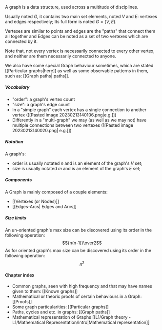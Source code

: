 A graph is a data structure, used across a multitude of disciplines. 

Usually noted $G$, it contains two main set elements, noted $V$ and $E$: vertexes and edges respectively; Its full form is noted $G = (V, E)$.

Vertexes are similar to points and edges are the "paths" that connect them all together and Edges can be noted as a set of two vertexes which are connected by it.

Note that, not every vertex is necessarily connected to every other vertex, and neither are them necessarily connected to anyone.

We also have some special Graph behaviour sometimes, which are stated [[Particular graphs|here]] as well as some observable patterns in them, such as: [[Graph paths| paths]].

##### Vocabulary
- "order": a graph's vertex count
- "size": a graph's edge count
- In a "simple graph" each vertex has a single connection to another vertex ([[Pasted image 20230213140106.png|e.g.]])
- Differently in a "multi-graph" we may (as well as we may not) have multiple connections between two vertexes ([[Pasted image 20230213140020.png| e.g.]])

##### Notation
A graph's:
- order is usually notated $n$ and is an element of the graph's $V$ set;
- size is usually notated $m$ and is an element of the graph's $E$ set;

##### Components
A Graph is mainly composed of a couple elements:
- [[Vertexes (or Nodes)]]
- [[Edges-Arcs| Edges and Arcs]]

##### Size limits
An un-oriented graph's max size can be discovered using its order in the following operation: 
$${n(n-1)}\over2$$ 
As for oriented graph's max size can be discovered using its order in the following operation: 
$$n^2$$

#### Chapter index
- Common graphs, seen with high frequency and that may have names given to them: [[Known graphs]]
- Mathematical or theoric proofs of certain behaviours in a Graph: [[Proofs]]
- Some graph particularities: [[Particular graphs]]
- Paths, cycles and etc. in graphs: [[Graph paths]]
- Mathematical representation of Graphs [[L1/Graph theory - L1/Mathematical Representation/Intro|Mathematical representation]]